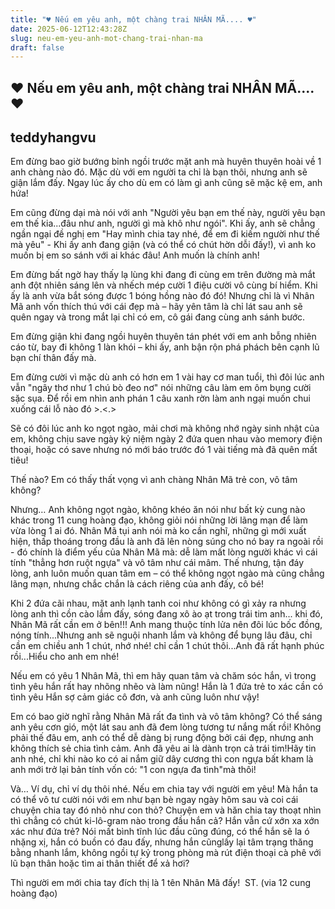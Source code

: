 ```yaml
---
title: "♥ Nếu em yêu anh, một chàng trai NHÂN MÃ.... ♥"
date: 2025-06-12T12:43:28Z
slug: neu-em-yeu-anh-mot-chang-trai-nhan-ma
draft: false
---
```


## ♥ Nếu em yêu anh, một chàng trai NHÂN MÃ.... ♥

## teddyhangvu

Em đừng bao giờ bướng bỉnh ngồi trước mặt anh mà huyên thuyên hoài về 1 anh chàng nào đó. Mặc dù với em người ta chỉ là bạn thôi, nhưng anh sẽ giận lắm đấy. Ngay lúc ấy cho dù em có làm gì anh cũng sẽ mặc kệ em, anh hứa!​ 
 
 
Em cũng đừng dại mà nói với anh "Người yêu bạn em thế này, người yêu bạn em thế kia...đâu như anh, người gì mà khô như ngói". Khi ấy, anh sẽ chẳng ngần ngại đề nghị em "Hay mình chia tay nhé, để em đi kiếm người như thế mà yêu" - Khi ấy anh đang giận (và có thể có chút hờn dỗi đấy!), vì anh ko muốn bị em so sánh với ai khác đâu! Anh muốn là chính anh!​ 
 
 
Em đừng bất ngờ hay thấy lạ lùng khi đang đi cùng em trên đường mà mắt anh đột nhiên sáng lên và nhếch mép cười 1 điệu cười vô cùng bí hiểm. Khi ấy là anh vừa bắt sóng được 1 bóng hồng nào đó đó! Nhưng chỉ là vì Nhân Mã anh vốn thích thú với cái đẹp mà – hãy yên tâm là chỉ lát sau anh sẽ quên ngay và trong mắt lại chỉ có em, cô gái đang cùng anh sánh bước.​ 
 
Em đừng giận khi đang ngồi huyên thuyên tán phét với em anh bỗng nhiên cáo từ, bay đi không 1 làn khói – khi ấy, anh bận rộn phá phách bên cạnh lũ bạn chí thân đấy mà.​ 
 
 
Em đừng cười vì mặc dù anh có hơn em 1 vài hay cơ man tuổi, thì đôi lúc anh vẫn "ngây thơ như 1 chú bò đeo nơ" nói những câu làm em ôm bụng cười sặc sụa. Để rồi em nhìn anh phán 1 câu xanh rờn làm anh ngại muốn chui xuống cái lỗ nào đó >.<.>​ 
 
 
Sẽ có đôi lúc anh ko ngọt ngào, mải chơi mà không nhớ ngày sinh nhật của em, không chịu save ngày kỷ niệm ngày 2 đứa quen nhau vào memory điện thoại, hoặc có save nhưng nó mới báo trước đó 1 vài tiếng mà đã quên mất tiêu!​ 
 
 
 
 
Thế nào? Em có thấy thất vọng vì anh chàng Nhân Mã trẻ con, vô tâm không?​ 
 
 
Nhưng…​ 
Anh không ngọt ngào, không khéo ăn nói như bất kỳ cung nào khác trong 11 cung hoàng đạo, không giỏi nói những lời lãng mạn để làm vừa lòng 1 ai đó. Nhân Mã tụi anh nói mà ko cần nghĩ, những gì mới xuất hiện, thấp thoáng trong đầu là anh đã lên nòng súng cho nó bay ra ngoài rồi - đó chính là điểm yếu của Nhân Mã mà: dễ làm mất lòng người khác vì cái tính "thẳng hơn ruột ngựa" và vô tâm như cái mâm. Thế nhưng, tận đáy lòng, anh luôn muốn quan tâm em – có thể không ngọt ngào mà cũng chẳng lãng mạn, nhưng chắc chắn là cách riêng của anh đấy, cô bé!​ 
 
 
Khi 2 đứa cãi nhau, mặt anh lạnh tanh coi như không có gì xảy ra nhưng lòng anh thì cồn cào lắm đấy, sóng đang xô ào ạt trong trái tim anh... khi đó, Nhân Mã rất cần em ở bên!!! Anh mang thuộc tính lửa nên đôi lúc bốc đồng, nóng tính...Nhưng anh sẽ nguội nhanh lắm và không để bụng lâu đâu, chỉ cần em chiều anh 1 chút, nhớ nhé! chỉ cần 1 chút thôi...Anh đã rất hạnh phúc rồi...Hiểu cho anh em nhé!​ 
 
Nếu em có yêu 1 Nhân Mã, thì em hãy quan tâm và chăm sóc hắn, vì trong tình yêu hắn rất hay nhõng nhẽo và làm nũng! Hắn là 1 đứa trẻ to xác cần có tình yêu  Hắn sợ cảm giác cô đơn, và anh cũng luôn như vậy!​ 
 
 
Em có bao giờ nghĩ rằng Nhân Mã rất đa tình và vô tâm không? Có thể sáng anh yêu cơn gió, một lát sau anh đã đem lòng tương tư nắng mất rồi! Không phải thế đâu em, anh có thể dễ dàng bị rung động bởi cái đẹp, nhưng anh không thích sẻ chia tình cảm. Anh đã yêu ai là dành trọn cả trái tim!Hãy tin anh nhé, chỉ khi nào ko có ai nắm giữ dây cương thì con ngựa bất kham là anh mới trở lại bản tính vốn có: "1 con ngựa đa tình"mà thôi!​ 
 
Và…​ 
Ví dụ, chỉ ví dụ thôi nhé. Nếu em chia tay với người em yêu!​ 
Mà hắn ta có thể vô tư cười nói với em như bạn bè ngay ngày hôm sau và coi cái chuyện chia tay đó nhỏ như con thỏ? Chuyện em và hăn chia tay thoạt nhìn thì chẳng có chút ki-lô-gram nào trong đầu hắn cả? Hắn vẫn cứ xớn xa xớn xác như đứa trẻ? Nói mất bình tĩnh lúc đầu cũng đúng, có thể hắn sẽ la ó nhặng xị, hắn có buồn có đau đấy, nhưng hắn cũnglấy lại tâm trạng thăng bằng nhanh lắm, không ngồi tự kỷ trong phòng mà rút điện thoại cà phê với lũ bạn thân hoặc tìm ai thân thiết để xả hơi?​ 
 
 
Thì người em mới chia tay đích thị là 1 tên Nhân Mã đấy!​ ​ 
ST. (via 12 cung hoàng đạo)​